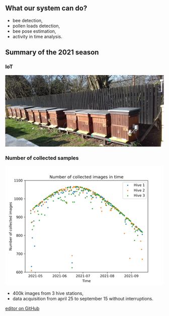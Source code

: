 ## What our system can do?

- bee detection,
- pollen loads detection,
- bee pose estimation,
- activity in time analysis.

## Summary of the 2021 season

### IoT

![IoT](https://github.com/PabloMaj/Computer-vision-system-for-apiary/blob/gh-pages/docs/assets/IoT_image.jpg?raw=true)

### Number of collected samples

![Summary_no_samples](https://github.com/PabloMaj/Computer-vision-system-for-apiary/blob/gh-pages/docs/assets/summary_no_collected_samples.png?raw=true)

- 400k images from 3 hive stations,
- data acquisition from april 25 to september 15 without interruptions. 

[editor on GitHub](https://github.com/PabloMaj/Computer-vision-system-for-apiary/edit/gh-pages/index.md)
